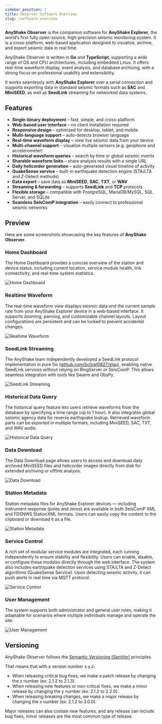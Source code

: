 ```yaml
---
sidebar_position: 1
title: Observer Software Overview
slug: /software-overview
---
```


**AnyShake Observer** is the companion software for **AnyShake Explorer**, the world’s first fully open-source, high-precision seismic monitoring system. It is a cross-platform, web-based application designed to visualize, archive, and export seismic data in real time.

AnyShake Observer is written in **Go** and **TypeScript**, supporting a wide range of OS and CPU architectures, including embedded Linux. It offers real-time waveform display, event analysis, and database archiving, with a strong focus on professional usability and extensibility.

It works seamlessly with **AnyShake Explorer** over a serial connection and supports exporting data in standard seismic formats such as **SAC** and **MiniSEED**, as well as **SeedLink** streaming for networked data systems.

## Features

- **Single-binary deployment** – fast, simple, and cross-platform
- **Web-based user interface** – no client installation required
- **Responsive design** – optimized for desktop, tablet, and mobile
- **Multi-language support** – auto-detects browser language
- **Real-time waveform display** – view live seismic data from your device
- **Multi-channel support** – visualize multiple sensors (e.g. geophone and accelerometer)
- **Historical waveform queries** – search by time or global seismic events
- **Sharable waveform links** – share analysis results with a single URL
- **Daily helicorder generation** – auto-generated visual timeline of activity
- **QuakeSense service** – built-in earthquake detection engine (STA/LTA and Z-Detect methods)
- **Data export** – save data as **MiniSEED**, **SAC**, **TXT**, or **WAV**
- **Streaming & forwarding** – supports **SeedLink** and **TCP** protocols
- **Flexible storage** – compatible with PostgreSQL, MariaDB/MySQL, SQL Server, and SQLite
- **Seamless SeisComP integration** – easily connect to professional seismic networks

## Preview

Here are some screenshots showcasing the key features of **AnyShake Observer**.

### Home Dashboard

The Home Dashboard provides a concise overview of the station and device status, including current location, service module health, link connectivity, and real-time system statistics.

![Home Dashboard](img/software-overview/home.webp)

### Realtime Waveform

The real-time waveform view displays seismic data and the current sample rate from your AnyShake Explorer device in a web-based interface. It supports zooming, panning, and customizable channel layouts. Layout configurations are persistent and can be locked to prevent accidental changes.

![Realtime Waveform](img/software-overview/realtime.webp)

### SeedLink Streaming

The AnyShake team independently developed a SeedLink protocol implementation in pure Go ([github.com/bclswl0827/slgo](https://github.com/bclswl0827/slgo)), enabling native SeedLink services without relying on RingServer or SeisComP. This allows seamless integration with tools like Swarm and ObsPy.

![SeedLink Streaming](img/software-overview/seedlink.webp)

### Historical Data Query

The historical query feature lets users retrieve waveforms from the database by specifying a time range (up to 1 hour). It also integrates global seismic agency data for reverse earthquake lookup. Retrieved waveform parts can be exported in multiple formats, including MiniSEED, SAC, TXT, and WAV audio.

![Historical Data Query](img/software-overview/history.webp)

### Data Download

The Data Download page allows users to access and download daily archived MiniSEED files and helicorder images directly from disk for extended archiving or offline analysis.

![Data Download](img/software-overview/download.webp)

### Station Metadata

Station metadata files for AnyShake Explorer devices — including instrument response (poles and zeros) are available in both SeisComP XML and FDSNWS StationXML formats. Users can easily copy the content to the clipboard or download it as a file.

![Station Metadata](img/software-overview/metadata.webp)

### Service Control

A rich set of modular service modules are integrated, each running independently to ensure stability and flexibility. Users can enable, disable, or configure these modules directly through the web interface. The system also includes earthquake detection services using STA/LTA and Z-Detect algorithms (QuakeSense Service). Upon detecting seismic activity, it can push alerts in real time via MQTT protocol.

![Service Control](img/software-overview/service.webp)

### User Management

The system supports both administrator and general user roles, making it adaptable for scenarios where multiple individuals manage and operate the site.

![User Management](img/software-overview/users.webp)

## Versioning

AnyShake Observer follows the [Semantic Versioning (SemVer)](https://semver.org) principles.

That means that with a version number x.y.z:

- When releasing critical bug fixes, we make a patch release by changing the z number (ex: 2.1.2 to 2.1.3).
- When releasing new features or non-critical fixes, we make a minor release by changing the y number (ex: 2.1.2 to 2.2.0).
- When releasing breaking changes, we make a major release by changing the x number (ex: 2.1.2 to 3.0.0).

Major releases can also contain new features, and any release can include bug fixes, minor releases are the most common type of release.
